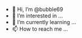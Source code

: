 - 👋 Hi, I’m @bubble69
- 👀 I’m interested in ...
- 🌱 I’m currently learning ...
- 📫 How to reach me ...

<!---
bubble69/bubble69 is a ✨ special ✨ repository because its `README.md` (this file) appears on your GitHub profile.
You can click the Preview link to take a look at your changes.
--->
